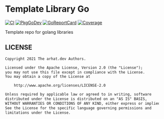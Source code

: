 # Template Library Go

[![CI](https://github.com/arhat-dev/template-library-go/workflows/CI/badge.svg)](https://github.com/arhat-dev/template-library-go/actions?query=workflow%3ACI)
[![PkgGoDev](https://pkg.go.dev/badge/arhat.dev/template-library-go)](https://pkg.go.dev/arhat.dev/template-library-go)
[![GoReportCard](https://goreportcard.com/badge/arhat.dev/template-library-go)](https://goreportcard.com/report/arhat.dev/template-library-go)
[![Coverage](https://badge.arhat.dev/sonar/coverage/arhat-dev_template-library-go?branch=master&token=dc9f9a66e2ab7de832aa91245ff5c466)](https://sonar.arhat.dev/dashboard?id=arhat-dev_template-library-go)

Template repo for golang libraries

## LICENSE

```txt
Copyright 2021 The arhat.dev Authors.

Licensed under the Apache License, Version 2.0 (the "License");
you may not use this file except in compliance with the License.
You may obtain a copy of the License at

    http://www.apache.org/licenses/LICENSE-2.0

Unless required by applicable law or agreed to in writing, software
distributed under the License is distributed on an "AS IS" BASIS,
WITHOUT WARRANTIES OR CONDITIONS OF ANY KIND, either express or implied.
See the License for the specific language governing permissions and
limitations under the License.
```
